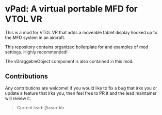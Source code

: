 # vPad: A virtual portable MFD for VTOL VR

This is a mod for VTOL VR that adds a moveable tablet display hooked up to the MFD system in an aircraft.

This repository contains organized boilerplate for and examples of mod settings. Highly recommended!

The vDraggableObject component is also contained in this mod.

## Contributions

Any contributions are welcome! If you would like to fix a bug that irks you or update a feature that irks you, then feel free to PR it and the lead maintainer will review it.

> Current lead: @csm-kb

